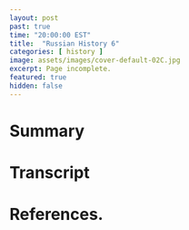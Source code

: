 ```yaml
---
layout: post
past: true
time: "20:00:00 EST"
title:  "Russian History 6"
categories: [ history ]
image: assets/images/cover-default-02C.jpg
excerpt: Page incomplete.
featured: true
hidden: false
---
```


<!-- # Title brainstorm

 -->

<!-- # Exerpt

-->

# Summary

# Transcript

# References.
